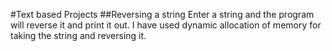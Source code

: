 #Text based Projects
##Reversing a string
Enter a string and the program will reverse it and print it out.
I have used dynamic allocation of memory for taking the string and reversing it.
